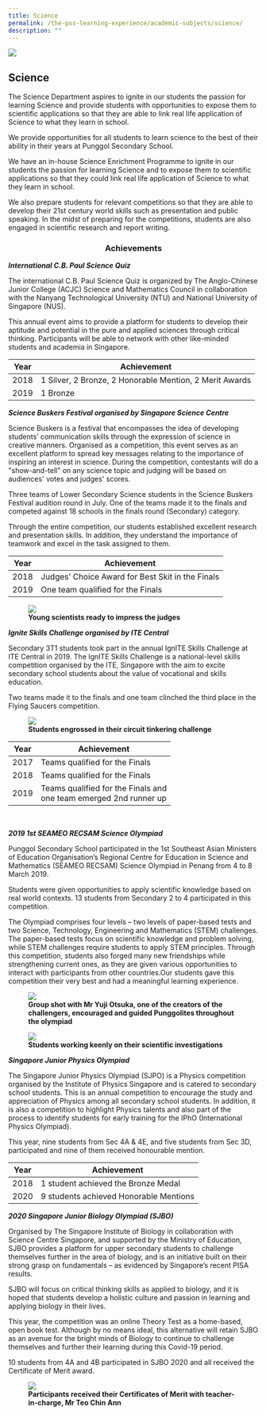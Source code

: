 ```yaml
---
title: Science
permalink: /the-pss-learning-experience/academic-subjects/science/
description: ""
---
```

![](/images/Our%20School/subbanner.jpg)

## Science

The Science Department aspires to ignite in our students the passion for learning Science and provide students with opportunities to expose them to scientific applications so that they are able to link real life application of Science to what they learn in school.


We provide opportunities for all students to learn science to the best of their ability in their years at Punggol Secondary School.


We have an in-house Science Enrichment Programme to ignite in our students the passion for learning Science and to expose them to scientific applications so that they could link real life application of Science to what they learn in school.


We also prepare students for relevant competitions so that they are able to develop their 21st century world skills such as presentation and public speaking. In the midst of preparing for the competitions, students are also engaged in scientific research and report writing.


### <center>Achievements</center>

**_International C.B. Paul Science Quiz_**

  

The international C.B. Paul Science Quiz is organized by The Anglo-Chinese Junior College (ACJC) Science and Mathematics Council in collaboration with the Nanyang Technological University (NTU) and National University of Singapore (NUS).

  

This annual event aims to provide a platform for students to develop their aptitude and potential in the pure and applied sciences through critical thinking. Participants will be able to network with other like-minded students and academia in Singapore.

<table>
<thead>
  <tr>
    <th>Year<br></th>
    <th>Achievement</th>
  </tr>
</thead>
<tbody>
  <tr>
    <td>2018<br></td>
    <td>1 Silver, 2 Bronze, 2 Honorable Mention, 2 Merit Awards</td>
  </tr>
  <tr>
    <td>2019<br></td>
    <td>1 Bronze</td>
  </tr>
</tbody>
</table>


**_Science Buskers Festival organised by Singapore Science Centre_**

  

Science Buskers is a festival that encompasses the idea of developing students’ communication skills through the expression of science in creative manners. Organised as a competition, this event serves as an excellent platform to spread key messages relating to the importance of inspiring an interest in science. During the competition, contestants will do a "show-and-tell" on any science topic and judging will be based on audiences' votes and judges' scores.

  

Three teams of Lower Secondary Science students in the Science Buskers Festival audition round in July. One of the teams made it to the finals and competed against 18 schools in the finals round (Secondary) category.

Through the entire competition, our students established excellent research and presentation skills. In addition, they understand the importance of teamwork and excel in the task assigned to them.

<table>
<thead>
  <tr>
    <th>Year<br></th>
    <th>Achievement<br></th>
  </tr>
</thead>
<tbody>
  <tr>
    <td>2018<br></td>
    <td>Judges’ Choice Award for Best Skit in the Finals<br></td>
  </tr>
  <tr>
    <td>2019<br></td>
    <td>One team qualified for the Finals<br></td>
  </tr>
</tbody>
</table>


<figure>
<img src="/images/Academic%20Subjects/Science/Young%20scientists%20ready%20to%20impress%20judges.png">
<figcaption> <strong> Young scientists ready to impress the judges</strong> </figcaption>
</figure>


**_Ignite Skills Challenge organised by ITE Central_**

  

Secondary 3T1 students took part in the annual IgnITE Skills Challenge at ITE Central in 2019. The IgnITE Skills Challenge is a national-level skills competition organised by the ITE,&nbsp;Singapore with the aim to excite secondary school students about the value of vocational and skills education.

  

Two teams made it to the finals and one team clinched the third place in the Flying Saucers competition.



<figure>
<img src="/images/Academic%20Subjects/Science/Students%20engrossed%20circuit%20tinketing%20challenge.png">
<figcaption> <strong> Students engrossed in their circuit tinkering challenge
</strong> </figcaption>
</figure>

<table>
<thead>
  <tr>
    <th>Year<br></th>
    <th>Achievement<br></th>
  </tr>
</thead>
<tbody>
  <tr>
    <td>2017<br></td>
    <td>Teams qualified for the Finals<br></td>
  </tr>
  <tr>
    <td>2018<br></td>
    <td>Teams qualified for the Finals<br></td>
  </tr>
  <tr>
    <td>2019<br></td>
    <td>Teams qualified for the Finals and<br>one team emerged 2nd runner up</td>
  </tr>
</tbody>
</table>

<br>

**_2019 1st SEAMEO RECSAM Science Olympiad_**


Punggol Secondary School participated in the 1st&nbsp;Southeast Asian Ministers of Education Organisation’s Regional Centre for Education in Science and Mathematics (SEAMEO RECSAM) Science Olympiad in Penang from 4 to 8 March 2019.

  

Students were given opportunities to apply scientific knowledge based on real world contexts. 13 students from Secondary 2 to 4 participated in this competition.

  

The Olympiad comprises four levels – two levels of paper-based tests and two Science, Technology, Engineering and Mathematics (STEM) challenges. The paper-based tests focus on scientific knowledge and problem solving, while STEM challenges require students to apply STEM principles. Through this competition, students also forged many new friendships while strengthening current ones, as they are given various opportunities to interact with participants from other countries.Our students gave this competition their very best and had a meaningful learning experience.



<figure>
<img src="/images/Academic%20Subjects/Science/SEAMEO%20Competition.jpg">
<figcaption> <strong> Group shot with Mr Yuji Otsuka, one of the creators of the challengers, encouraged and guided Punggolites throughout the olympiad
</strong> </figcaption>
</figure>




<figure>
<img src="/images/Academic%20Subjects/Science/Student%20participants%20at%20the%20SEAMEO%20olympiad.jpg">
<figcaption> <strong> Students working keenly on their scientific investigations
</strong> </figcaption>
</figure>



**_Singapore Junior Physics Olympiad_**

  

The Singapore Junior Physics Olympiad (SJPO) is a Physics competition organised by the Institute of Physics Singapore and is catered to secondary school students. This is an annual competition to encourage the study and appreciation of Physics among all secondary school students. In addition, it is also a competition to highlight Physics talents and also part of the process to identify students for early training for the IPhO (International Physics Olympiad).

  

This year, nine students from Sec 4A &amp; 4E, and five students from Sec 3D, participated and nine of them received honourable mention.

<table>
<thead>
  <tr>
    <th>Year<br></th>
    <th>Achievement<br></th>
  </tr>
</thead>
<tbody>
  <tr>
    <td>2018<br></td>
    <td>1 student achieved the Bronze Medal<br></td>
  </tr>
  <tr>
    <td>2020<br></td>
    <td>9 students achieved Honorable Mentions</td>
  </tr>
</tbody>
</table>

**_2020 Singapore Junior Biology Olympiad (SJBO)_**

  

Organised by The Singapore Institute of Biology in collaboration with Science Centre Singapore, and supported by the Ministry of Education, SJBO provides a platform for upper secondary students to challenge themselves further in the area of biology, and is an initiative built on their strong grasp on fundamentals – as evidenced by Singapore’s recent PISA results.

  

SJBO will focus on critical thinking skills as applied to biology, and it is hoped that students develop a holistic culture and passion in learning and applying biology in their lives.

  

This year, the competition was an online Theory Test as a home-based, open book test. Although by no means ideal, this alternative will retain SJBO as an avenue for the bright minds of Biology to continue to challenge themselves and further their learning during this Covid-19 period.

  

10 students from 4A and 4B participated in SJBO 2020 and all received the Certificate of Merit award.



<figure>
<img src="/images/Academic%20Subjects/Science/Participants%20received%20Certificates%20of%20Merit.png">
<figcaption> <strong>Participants received their Certificates of Merit with teacher-in-charge, Mr Teo Chin Ann
</strong> </figcaption>
</figure>